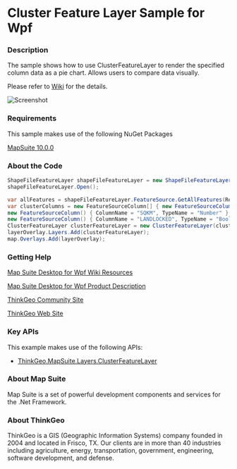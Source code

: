 # Cluster Feature Layer Sample for Wpf

### Description
The sample shows how to use ClusterFeatureLayer to render the specified column data as a pie chart. Allows users to compare data visually. 

Please refer to [Wiki](http://wiki.thinkgeo.com/wiki/map_suite_desktop_for_wpf) for the details.

![Screenshot](https://github.com/ThinkGeo/ClusterFeatureLayerSample-ForWpf/blob/master/Screenshot.gif)

### Requirements
This sample makes use of the following NuGet Packages

[MapSuite 10.0.0](https://www.nuget.org/packages?q=ThinkGeo)

### About the Code
```csharp
ShapeFileFeatureLayer shapeFileFeatureLayer = new ShapeFileFeatureLayer(@"..\..\AppData\cntry02.shp");
shapeFileFeatureLayer.Open();

var allFeatures = shapeFileFeatureLayer.FeatureSource.GetAllFeatures(ReturningColumnsType.AllColumns);
var clusterColumns = new FeatureSourceColumn[] { new FeatureSourceColumn (){ColumnName="POP_CNTRY",TypeName="Number" },
new FeatureSourceColumn() { ColumnName = "SQKM", TypeName = "Number" },
new FeatureSourceColumn() { ColumnName = "LANDLOCKED", TypeName = "Bool" } };
ClusterFeatureLayer clusterFeatureLayer = new ClusterFeatureLayer(clusterColumns, allFeatures);
layerOverlay.Layers.Add(clusterFeatureLayer);
map.Overlays.Add(layerOverlay);
```
### Getting Help

[Map Suite Desktop for Wpf Wiki Resources](http://wiki.thinkgeo.com/wiki/map_suite_desktop_for_wpf)

[Map Suite Desktop for Wpf Product Description](https://thinkgeo.com/ui-controls#desktop-platforms)

[ThinkGeo Community Site](http://community.thinkgeo.com/)

[ThinkGeo Web Site](http://www.thinkgeo.com)

### Key APIs
This example makes use of the following APIs:

- [ThinkGeo.MapSuite.Layers.ClusterFeatureLayer](http://wiki.thinkgeo.com/wiki/api/ThinkGeo.MapSuite.Layers.ClusterFeatureLayer)

### About Map Suite
Map Suite is a set of powerful development components and services for the .Net Framework.

### About ThinkGeo
ThinkGeo is a GIS (Geographic Information Systems) company founded in 2004 and located in Frisco, TX. Our clients are in more than 40 industries including agriculture, energy, transportation, government, engineering, software development, and defense.
